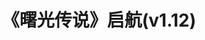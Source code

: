 ---
layout: version-article
title: 《曙光传说》启航(v1.12)
meta: 启航修复版。修复了BUG，美化了界面，并对游戏术语进行官方汉化。
source: http://tieba.baidu.com/p/2477547607
category: game-source
---